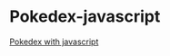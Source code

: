 # Pokedex-javascript

 [Pokedex with javascript](https://birthelambrechts.github.io/Javascript/Pokedex-javascript/pokedex.html)

